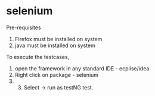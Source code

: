 # selenium

Pre-requisites 
1. Firefox must be installed on system
2. java must be installed on system

To execute the testcases, 
1. open the framework in any standard IDE - ecplise/idea 
2. Right click on package - selenium
3. 3. Select -> run as testNG test.
